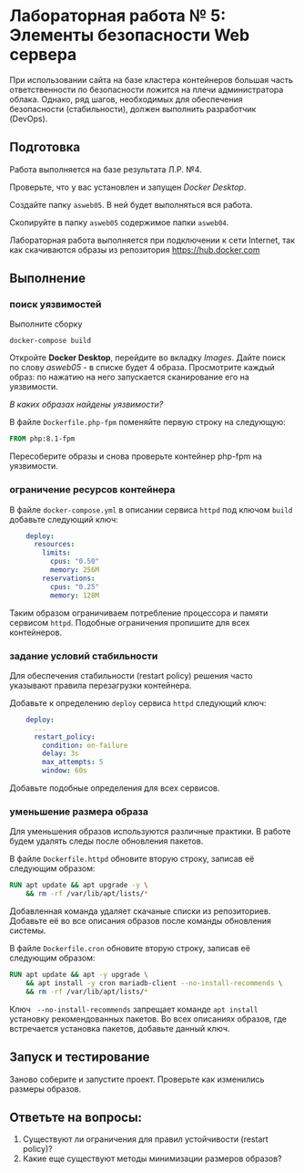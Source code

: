 # Лабораторная работа № 5: Элементы безопасности Web сервера

При использовании сайта на базе кластера контейнеров большая часть ответственности по безопасности ложится на плечи администратора облака. Однако, ряд шагов, необходимых для обеспечения безопасности (стабильности), должен выполнить разработчик (DevOps).

## Подготовка

Работа выполняется на базе результата Л.Р. №4.

Проверьте, что у вас установлен и запущен _Docker Desktop_.

Создайте папку `asweb05`. В ней будет выполняться вся работа.

Скопируйте в папку `asweb05` содержимое папки `asweb04`.

Лабораторная работа выполняется при подключении к сети Internet, так как скачиваются образы из репозитория https://hub.docker.com

## Выполнение

### поиск уязвимостей

Выполните сборку 

```shell
docker-compose build
```

Откройте __Docker Desktop__, перейдите во вкладку _Images_. Дайте поиск по слову _asweb05_ - в списке будет 4 образа. Просмотрите каждый образ: по нажатию на него запускается сканирование его на уязвимости.

_В каких образах найдены уязвимости?_

В файле `Dockerfile.php-fpm` поменяйте первую строку на следующую:

```dockerfile
FROM php:8.1-fpm
```

Пересоберите образы и снова проверьте контейнер php-fpm на уязвимости.

### ограничение ресурсов контейнера

В файле `docker-compose.yml` в описании сервиса `httpd` под ключом `build` добавьте следующий ключ:

```yaml
    deploy:
      resources:
        limits:
          cpus: "0.50"
          memory: 256M
        reservations:
          cpus: "0.25"
          memory: 128M
```

Таким образом ограничиваем потребление процессора и памяти сервисом `httpd`. Подобные ограничения пропишите для всех контейнеров.

### задание условий стабильности

Для обеспечения стабильности (restart policy) решения часто указывают правила перезагрузки контейнера.

Добавьте к определению `deploy` сервиса `httpd` следующий ключ:

```yaml
    deploy:
      ...
      restart_policy:
        condition: on-failure
        delay: 3s
        max_attempts: 5
        window: 60s
```

Добавьте подобные определения для всех сервисов.

### уменьшение размера образа

Для уменьшения образов используются различные практики. В работе будем удалять следы после обновления пакетов.

В файле `Dockerfile.httpd` обновите вторую строку, записав её следующим образом:

```dockerfile
RUN apt update && apt upgrade -y \
	&& rm -rf /var/lib/apt/lists/*
```

Добавленная команда удаляет скачаные списки из репозиториев. Добавьте её во все описания образов после команды обновления системы.

В файле `Dockerfile.cron` обновите вторую строку, записав её следующим образом:

```dockerfile
RUN apt update && apt -y upgrade \
	&& apt install -y cron mariadb-client --no-install-recommends \
	&& rm -rf /var/lib/apt/lists/*
```

Ключ ` --no-install-recommends` запрещает команде `apt install` установку рекомендованных пакетов. Во всех описаниях образов, где встречается установка пакетов, добавьте данный ключ.

## Запуск и тестирование

Заново соберите и запустите проект. Проверьте как изменились размеры образов.

## Ответьте на вопросы:

1. Существуют ли ограничения для правил устойчивости (restart policy)?
2. Какие еще существуют методы минимизации размеров образов?